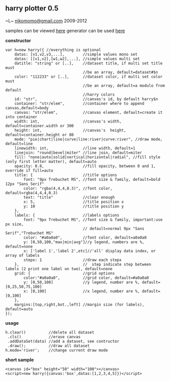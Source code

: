 harry plotter 0.5
-----------------
~L~ nikomomo@gmail.com 2009-2012

samples can be viewed [here](http://nikopol.github.com/Harry-Plotter/)
generator can be used [here](http://nikopol.github.com/Harry-Plotter/generator.html)

**constructor**

	var h=new harry({ //everything is optional
		datas: [v1,v2,v3,...],        //simple values mono set
		datas: [[v1,v2],[w1,w2],...], //simple values multi set
		datitle: "string" or [..],    //dataset title, if multi set title must
		                              //be an array, default=dataset#$n
		color: "112233" or [..],      //dataset color, if multi set color must 
		                              //be an array, default=a modulo from default 
		                              //harry colors 
		id: "str",                    //canvas's id, by default harry$n
		container: "str/elem",	      //container where to append canvas,default=body
		canvas: "str/elem",           //canvas element, default=create it into container
		width: int,                   //canvas's width, default=container.width or 300
		height: int,                  //canvas's  height, default=container.height or 80
		mode: "pie|chart|line|curve|line:river|curve:river", //draw mode, default=line
		linewidth: int,               //line width, default=1
		linejoin: "round|bevel|miter" //line join, default=miter
		fill: "none|auto|solid|vertical|horizontal|radial", //fill style (only first letter matter), default=auto
		opacity: 0.8,                 //fill opacity, between 0 and 1, override if fill=auto
		title: {                      //title options
			font: "9px Trebuchet MS", //font size & family, default=bold 12px "Sans Serif"
			color: "rgba(4,4,4,0.3)", //font color, default=rgba(4,4,4,0.3)
			text: "title"             //clear enough
			x: 5,                     //title position x
			y: 10                     //title position y
		},
		labels: {                     //labels options
			font: "9px Trebuchet MS", //font size & family, important:use px size,
			                          // default=normal 9px "Sans Serif","Trebuchet MS"
			color: "#a0a0a0",         //font color, default=a0a0a0
			y: [0,50,100,"max|min|avg"]//y legend, numbers are %, default=none
			x: ['label 1','label 2',etc]//'all' display data index, or array of labels
			stepx: 1                  //draw each stepx
		},                            //  step indicate step between labels (2 print one label on two), default=none
		grid: {                       //grid options
			color:"#a0a0a0",          //grid color, default=#a0a0a0
			y: [0,50,100]             //y legend, number are %, default=[0,25,50,75,100]
			x: [0,100]                //x legend, number are %, default=[0,100]
		},
		margins:[top,right,bot.,left] //margin size (for labels), default=auto
	});

**usage**

	h.clear()          //delete all dataset
	 .cls()            //erase canvas
	 .addDataSet(data) //add a dataset, see contructor
	 .draw();          //draw all dataset 
	h.mode='river';    //change current draw mode

**short sample**

	<canvas id="box" height="50" width="100"></canvas>
	<script>new harry({canvas:'box',datas:[1,2,3,4,5]})</script>
